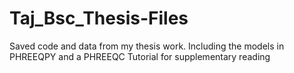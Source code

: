 # Taj_Bsc_Thesis-Files
Saved code and data from my thesis work. Including the models in PHREEQPY and a PHREEQC Tutorial for supplementary reading

